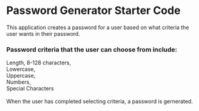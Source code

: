 # Password Generator Starter Code
This application creates a password for a user based on what criteria the user wants in their password.<br>
### Password criteria that the user can choose from include:
Length, 8-128 characters,<br>
Lowercase,<br>
Uppercase,<br>
Numbers,<br>
Special Characters<br><br>
When the user has completed selecting criteria, a password is gernerated.
